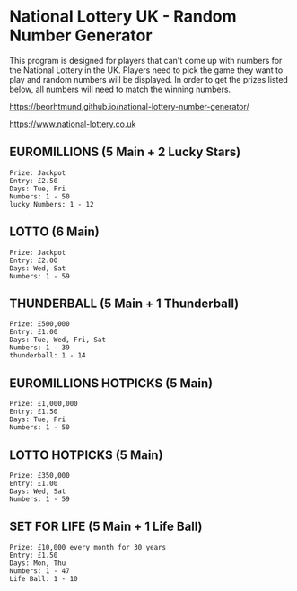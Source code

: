 # National Lottery UK - Random Number Generator
This program is designed for players that can't come up with numbers for the National Lottery in the UK. Players need to pick the game they want to play and random numbers will be displayed. In order to get the prizes listed below, all numbers will need to match the winning numbers.

https://beorhtmund.github.io/national-lottery-number-generator/

https://www.national-lottery.co.uk

## EUROMILLIONS (5 Main + 2 Lucky Stars)

```
Prize: Jackpot
Entry: £2.50
Days: Tue, Fri
Numbers: 1 - 50
lucky Numbers: 1 - 12
```

## LOTTO (6 Main)

```
Prize: Jackpot
Entry: £2.00
Days: Wed, Sat
Numbers: 1 - 59
```

## THUNDERBALL (5 Main + 1 Thunderball)

```
Prize: £500,000
Entry: £1.00
Days: Tue, Wed, Fri, Sat
Numbers: 1 - 39
thunderball: 1 - 14
```

## EUROMILLIONS HOTPICKS (5 Main)

```
Prize: £1,000,000
Entry: £1.50
Days: Tue, Fri
Numbers: 1 - 50
```

## LOTTO HOTPICKS (5 Main)

```
Prize: £350,000
Entry: £1.00
Days: Wed, Sat
Numbers: 1 - 59
```

## SET FOR LIFE (5 Main + 1 Life Ball)

```
Prize: £10,000 every month for 30 years
Entry: £1.50
Days: Mon, Thu
Numbers: 1 - 47
Life Ball: 1 - 10
```
